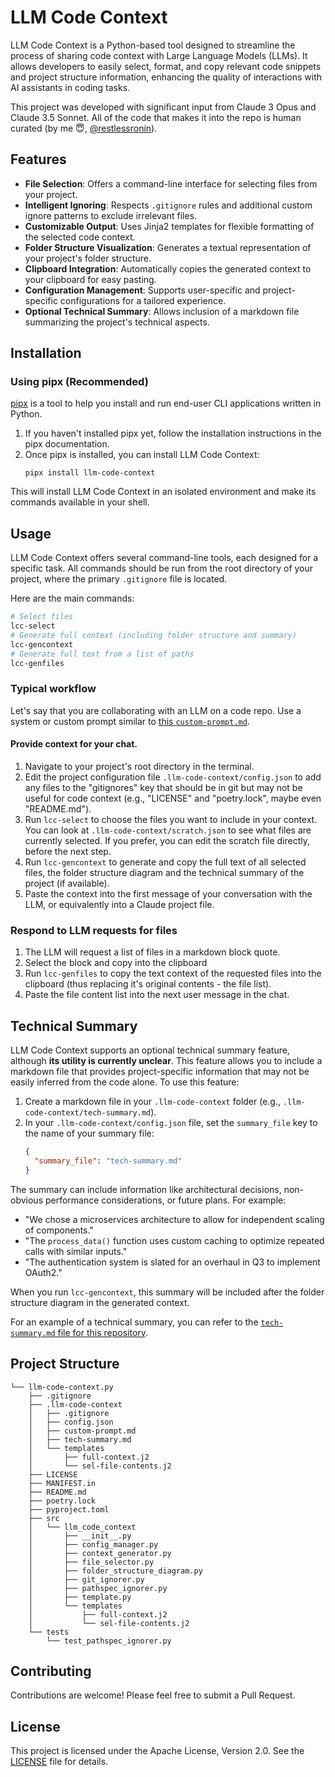# LLM Code Context

LLM Code Context is a Python-based tool designed to streamline the process of sharing code context with Large Language Models (LLMs). It allows developers to easily select, format, and copy relevant code snippets and project structure information, enhancing the quality of interactions with AI assistants in coding tasks.

This project was developed with significant input from Claude 3 Opus and Claude 3.5 Sonnet. All of the code that makes it into the repo is human curated (by me 😇, [@restlessronin](https://github.com/restlessronin)).

## Features

- **File Selection**: Offers a command-line interface for selecting files from your project.
- **Intelligent Ignoring**: Respects `.gitignore` rules and additional custom ignore patterns to exclude irrelevant files.
- **Customizable Output**: Uses Jinja2 templates for flexible formatting of the selected code context.
- **Folder Structure Visualization**: Generates a textual representation of your project's folder structure.
- **Clipboard Integration**: Automatically copies the generated context to your clipboard for easy pasting.
- **Configuration Management**: Supports user-specific and project-specific configurations for a tailored experience.
- **Optional Technical Summary**: Allows inclusion of a markdown file summarizing the project's technical aspects.

## Installation

### Using pipx (Recommended)

[pipx](https://pypa.github.io/pipx/) is a tool to help you install and run end-user CLI applications written in Python.

1. If you haven't installed pipx yet, follow the installation instructions in the pipx documentation.
2. Once pipx is installed, you can install LLM Code Context:
   ```
   pipx install llm-code-context
   ```

This will install LLM Code Context in an isolated environment and make its commands available in your shell.

## Usage

LLM Code Context offers several command-line tools, each designed for a specific task. All commands should be run from the root directory of your project, where the primary `.gitignore` file is located.

Here are the main commands:

   ```sh
   # Select files
   lcc-select
   # Generate full context (including folder structure and summary)
   lcc-gencontext
   # Generate full text from a list of paths
   lcc-genfiles
   ```

### Typical workflow

Let's say that you are collaborating with an LLM on a code repo. Use a system or custom prompt similar to [this `custom-prompt.md`](.llm-code-context/custom-prompt.md).

#### Provide context for your chat.

1. Navigate to your project's root directory in the terminal.
2. Edit the project configuration file `.llm-code-context/config.json` to add any files to the "gitignores" key that should be in git but may not be useful for code context (e.g., "LICENSE" and "poetry.lock", maybe even "README.md").
3. Run `lcc-select` to choose the files you want to include in your context. You can look at `.llm-code-context/scratch.json` to see what files are currently selected. If you prefer, you can edit the scratch file directly, before the next step.
4. Run `lcc-gencontext` to generate and copy the full text of all selected files, the folder structure diagram and the technical summary of the project (if available).
5. Paste the context into the first message of your conversation with the LLM, or equivalently into a Claude project file.

### Respond to LLM requests for files

1. The LLM will request a list of files in a markdown block quote.
2. Select the block and copy into the clipboard
3. Run `lcc-genfiles` to copy the text context of the requested files into the clipboard (thus replacing it's original contents - the file list).
4. Paste the file content list into the next user message in the chat.
   
## Technical Summary

LLM Code Context supports an optional technical summary feature, although **its utility is currently unclear**. This feature allows you to include a markdown file that provides project-specific information that may not be easily inferred from the code alone. To use this feature:

1. Create a markdown file in your `.llm-code-context` folder (e.g., `.llm-code-context/tech-summary.md`).
2. In your `.llm-code-context/config.json` file, set the `summary_file` key to the name of your summary file:
   ```json
   {
     "summary_file": "tech-summary.md"
   }
   ```

The summary can include information like architectural decisions, non-obvious performance considerations, or future plans. For example:
- "We chose a microservices architecture to allow for independent scaling of components."
- "The `process_data()` function uses custom caching to optimize repeated calls with similar inputs."
- "The authentication system is slated for an overhaul in Q3 to implement OAuth2."

When you run `lcc-gencontext`, this summary will be included after the folder structure diagram in the generated context.

For an example of a technical summary, you can refer to the [`tech-summary.md` file for this repository](.llm-code-context/tech-summary.md).

## Project Structure

```
└── llm-code-context.py
    ├── .gitignore
    ├── .llm-code-context
    │   ├── .gitignore
    │   ├── config.json
    │   ├── custom-prompt.md
    │   ├── tech-summary.md
    │   └── templates
    │       ├── full-context.j2
    │       └── sel-file-contents.j2
    ├── LICENSE
    ├── MANIFEST.in
    ├── README.md
    ├── poetry.lock
    ├── pyproject.toml
    ├── src
    │   └── llm_code_context
    │       ├── __init__.py
    │       ├── config_manager.py
    │       ├── context_generator.py
    │       ├── file_selector.py
    │       ├── folder_structure_diagram.py
    │       ├── git_ignorer.py
    │       ├── pathspec_ignorer.py
    │       ├── template.py
    │       └── templates
    │           ├── full-context.j2
    │           └── sel-file-contents.j2
    └── tests
        └── test_pathspec_ignorer.py
```

## Contributing

Contributions are welcome! Please feel free to submit a Pull Request.

## License

This project is licensed under the Apache License, Version 2.0. See the [LICENSE](LICENSE) file for details.